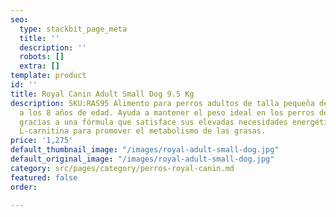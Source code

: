 ```yaml
---
seo:
  type: stackbit_page_meta
  title: ''
  description: ''
  robots: []
  extra: []
template: product
id: ''
title: Royal Canin Adult Small Dog 9.5 Kg
description: SKU:RAS95 Alimento para perros adultos de talla pequeña de los 10 meses
  a los 8 años de edad. Ayuda a mantener el peso ideal en los perros de razas pequeñas
  gracias a una fórmula que satisface sus elevadas necesidades energéticas y contiene
  L-carnitina para promover el metabolismo de las grasas.
price: '1,275'
default_thumbnail_image: "/images/royal-adult-small-dog.jpg"
default_original_image: "/images/royal-adult-small-dog.jpg"
category: src/pages/category/perros-royal-canin.md
featured: false
order: 

---
```

